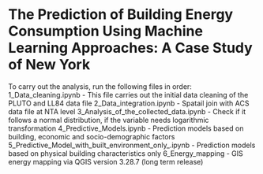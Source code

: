 # The Prediction of Building Energy Consumption Using Machine Learning Approaches: A Case Study of New York

To carry out the analysis, run the following files in order: 
1_Data_cleaning.ipynb - This file carries out the initial data cleaning of the PLUTO and LL84 data file
2_Data_integration.ipynb - Spatail join with ACS data file at NTA level
3_Analysis_of_the_collected_data.ipynb - Check if it follows a normal distribution, if the variable needs logarithmic transformation
4_Predictive_Models.ipynb - Prediction models based on building, economic and socio-demographic factors
5_Predictive_Model_with_built_environment_only_.ipynb - Prediction models based on physical building characteristics only
6_Energy_mapping - GIS energy mapping via QGIS version 3.28.7 (long term release)
